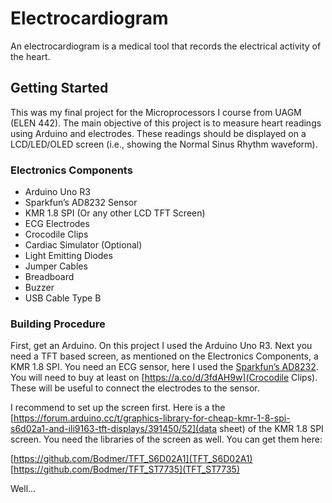 # Electrocardiogram

An electrocardiogram is a medical tool that records the electrical activity of the heart.

## Getting Started

This was my final project for the Microprocessors I course from UAGM (ELEN 442). The main objective of this project is to measure heart readings using Arduino and electrodes. These readings should be displayed on a LCD/LED/OLED screen (i.e., showing the Normal Sinus Rhythm waveform). 

### Electronics Components

- Arduino Uno R3
- Sparkfun’s AD8232 Sensor
- KMR 1.8 SPI (Or any other LCD TFT Screen)
- ECG Electrodes
- Crocodile Clips
- Cardiac Simulator (Optional)
- Light Emitting Diodes
- Jumper Cables
- Breadboard
- Buzzer
- USB Cable Type B

### Building Procedure

First, get an Arduino. On this project I used the Arduino Uno R3. Next you need a TFT based screen, as mentioned on the Electronics Components, a KMR 1.8 SPI. You need an ECG sensor, here I used the [Sparkfun’s AD8232](https://www.sparkfun.com/products/12650). You will need to buy at least on [https://a.co/d/3fdAH9w](Crocodile Clips). These will be useful to connect the electrodes to the sensor.

I recommend to set up the screen first. Here is a the [https://forum.arduino.cc/t/graphics-library-for-cheap-kmr-1-8-spi-s6d02a1-and-ili9163-tft-displays/391450/52](data sheet) of the KMR 1.8 SPI screen. You need the libraries of the screen as well. You can get them here:

[https://github.com/Bodmer/TFT_S6D02A1](TFT_S6D02A1)
[https://github.com/Bodmer/TFT_ST7735](TFT_ST7735)

Well...
